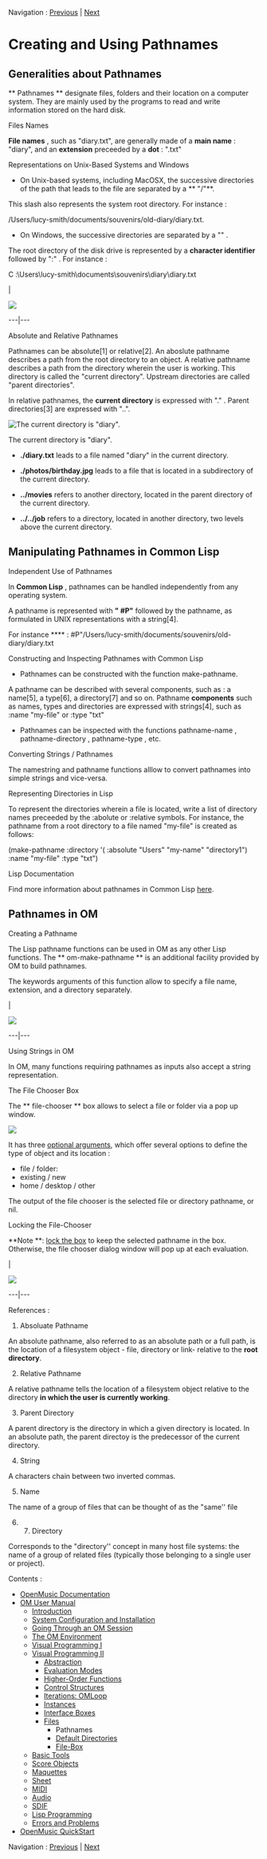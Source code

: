
Navigation : [Previous](Files "page précédente\(Files\)") | [Next](DefDirectories "Next\(Default Directories\)")

# Creating and Using Pathnames

## Generalities about Pathnames

** Pathnames ** designate files, folders and their location on a computer
system. They are mainly used by the programs to read and write information
stored on the hard disk.

Files Names

**File names** , such as "diary.txt", are generally made of a **main name** :
"diary", and an **extension** preceeded by a **dot** : ".txt"

Representations on Unix-Based Systems and Windows

  * On Unix-based systems, including MacOSX, the successive directories of the path that leads to the file are separated by a ** "/"**. 

This slash also represents the system root directory. For instance :

/Users/lucy-smith/documents/souvenirs/old-diary/diary.txt.

  * On Windows, the successive directories are separated by a "\" .

The root directory of the disk drive is represented by a **character
identifier** followed by ":" . For instance :

C :\Users\lucy-smith\documents\souvenirs\diary\diary.txt

|

![](../res/arbo.png)  
  
---|---  
  
Absolute and Relative Pathnames

Pathnames can be absolute[1] or relative[2]. An aboslute pathname describes a
path from the root directory to an object. A relative pathname describes a
path from the directory wherein the user is working. This directory is called
the "current directory". Upstream directories are called "parent directories".

In relative pathnames, the **current directory** is expressed with "." .
Parent directories[3] are expressed with "..".

![The current directory is "diary".](../res/arborescence.png)

The current directory is "diary".

  * **./diary.txt** leads to a file named "diary" in the current directory.

  * **./photos/birthday.jpg** leads to a file that is located in a subdirectory of the current directory.

  * **../movies** refers to another directory, located in the parent directory of the current directory. 

  * **../../job** refers to a directory, located in another directory, two levels above the current directory.

## Manipulating Pathnames in Common Lisp

Independent Use of Pathnames

In **Common Lisp** , pathnames can be handled independently from any operating
system.

A pathname is represented with **" #P"** followed by the pathname, as
formulated in UNIX representations with a string[4].

For instance **** : #P"/Users/lucy-smith/documents/souvenirs/old-
diary/diary.txt

Constructing and Inspecting Pathnames with Common Lisp

  * Pathnames can be constructed with the function  make-pathname.

A pathname can be described with several components, such as : a name[5], a
type[6], a directory[7] and so on. Pathname **components** such as names,
types and directories are expressed with strings[4], such as :name "my-file"
or :type "txt"

  * Pathnames can be inspected with the functions  pathname-name ,  pathname-directory ,  pathname-type , etc. 

Converting Strings / Pathnames

The  namestring and  pathname functions alllow to convert pathnames into
simple strings and vice-versa.

Representing Directories in Lisp

To represent the directories wherein a file is located, write a list of
directory names preceeded by the :abolute or :relative symbols. For instance,
the pathname from a root directory to a file named "my-file" is created as
follows:

(make-pathname  :directory '( :absolute "Users" "my-name" "directory1") :name
"my-file" :type "txt")

Lisp Documentation

Find more information about pathnames in Common Lisp
[here](http://www.cs.cmu.edu/Groups/AI/cltl/clm/node204
"http://www.cs.cmu.edu/Groups/AI/cltl/clm/node204 \(nouvelle
fenêtre\)").

## Pathnames in OM

Creating a Pathname

The Lisp pathname functions can be used in OM as any other Lisp functions. The
** om-make-pathname ** is an additional facility provided by OM to build
pathnames.

The keywords arguments of this function allow to specify a file name,
extension, and a directory separately.

|

![](../res/make-pathname.png)  
  
---|---  
  
Using Strings in OM

In OM, many functions requiring pathnames as inputs also accept a string
representation.

The File Chooser Box

The ** file-chooser ** box allows to select a file or folder via a pop up
window.

![](../res/popup.png)

It has three [optional arguments](AdditionalInputs), which offer several
options to define the type of object and its location :

  * file / folder: 
  * existing / new
  * home / desktop / other

The output of the file chooser is the selected file or directory pathname, or
nil.

Locking the File-Chooser

**Note  **: [lock the box](LockMode) to keep the selected pathname in the
box. Otherwise, the file chooser dialog window will pop up at each evaluation.

|

![](../res/file-chooser.png)  
  
---|---  
  
References :

  1. Absoluate Pathname

An absolute pathname, also referred to as an absolute path or a full path, is
the location of a filesystem object - file, directory or link- relative to the
**root directory**.

  2. Relative Pathname

A relative pathname tells the location of a filesystem object relative to the
directory **in which the user is currently working**.

  3. Parent Directory

A parent directory is the directory in which a given directory is located. In
an absolute path, the parent directoy is the predecessor of the current
directory.

  4. String

A characters chain between two inverted commas.

  5. Name

The name of a group of files that can be thought of as the "same'' file

  6.   7. Directory

Corresponds to the "directory'' concept in many host file systems: the name of
a group of related files (typically those belonging to a single user or
project).

Contents :

  * [OpenMusic Documentation](OM-Documentation)
  * [OM User Manual](OM-User-Manual)
    * [Introduction](00-Contents)
    * [System Configuration and Installation](Installation)
    * [Going Through an OM Session](Goingthrough)
    * [The OM Environment](Environment)
    * [Visual Programming I](BasicVisualProgramming)
    * [Visual Programming II](AdvancedVisualProgramming)
      * [Abstraction](Abstraction)
      * [Evaluation Modes](EvalModes)
      * [Higher-Order Functions](HighOrder)
      * [Control Structures](Control)
      * [Iterations: OMLoop](OMLoop)
      * [Instances](Instances)
      * [Interface Boxes](InterfaceBoxes)
      * [Files](Files)
        * Pathnames
        * [Default Directories](DefDirectories)
        * [File-Box](File-Box)
    * [Basic Tools](BasicObjects)
    * [Score Objects](ScoreObjects)
    * [Maquettes](Maquettes)
    * [Sheet](Sheet)
    * [MIDI](MIDI)
    * [Audio](Audio)
    * [SDIF](SDIF)
    * [Lisp Programming](Lisp)
    * [Errors and Problems](errors)
  * [OpenMusic QuickStart](QuickStart-Chapters)

Navigation : [Previous](Files "page précédente\(Files\)") | [Next](DefDirectories "Next\(Default Directories\)")

